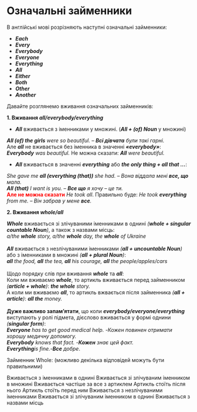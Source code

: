 # Означальні займенники
В англійські мові розрізняють наступні означальні займенники:
* <span class="p1"><b><i>Each</i></b></span>
* <span class="p1"><b><i>Every</i></b></span>
* <span class="p1"><b><i>Everybody</i></b></span>
* <span class="p1"><b><i>Everyone</i></b></span>
* <span class="p1"><b><i>Everything</i></b></span>
* <span class="p1"><b><i>All</i></b></span>
* <span class="p1"><b><i>Either</i></b></span>
* <span class="p1"><b><i>Both</i></b></span>
* <span class="p1"><b><i>Other</i></b></span>
* <span class="p1"><b><i>Another</i></b></span>

Давайте розглянемо вживання означальних займенників:

<span class="p1"><b>1. Вживання <i>all/everybody/everything</i></b></span>

* <b><i>All</i></b> вживається з іменниками у множині. (<b><i>All + (of) Noun</i></b> у множині) 

<i><b>All (of) the girls</b> were so beautiful. – <b>Всі дівчата</b> були такі гарні.</i>
<br>
Але <b><i>all</i></b> не вживається без іменника в значенні <b><i>«everybody»</i></b>: 
<br>
<i><b>Everybody</b> was beautiful.</i>
Не можна сказати: <i><b>All</b> were beautiful.</i>

* <b><i>All</i></b> вживається в значенні <b><i>everything</i></b> або <b><i>the only thing + all that …</i></b>:

<i>She gave me <b>all (everything (that))</b> she had. – Вона віддала мені <b>все, що</b> мала.</i>
<br>
<i><b>All (that)</b> I want is you. – <b>Все що</b> я хочу – це ти.</i>
<br>
<font color="red"><b>Але не можна сказати</b></font> <i>He took all</i>. Правильно буде: <i>He took <b>everything</b> from me. – Він  забрав у мене <b>все</b>.</i>


<span class="p1"><b>2. Вживання <i>whole/all</i></b></span>

<b><i>Whole</i></b> вживається зі злічуваними іменниками в однині <i>(<b>whole + singular countable Noun</b>)</i>, а також з назвами місць:<br>
<i>a/the <b>whole</b> story, a/the <b>whole</b> day, the <b>whole</b> of Ukraine</i>
<br>
<br>
<b><i>All</i></b> вживається з незлічуваними іменниками <i>(<b>all + uncountable Noun</b>)</i> або з іменниками в множині <i>(<b>all + plural Noun</b>)</i>:
<br>
<i><b>all</b> the food, <b>all</b> the tea, <b>all</b> his courage, <b>all</b> the people/apples/cars </i>
<br>
<br>
Щодо порядку слів при вживання <b><i>whole</i></b> та <b><i>all</i></b>:
<br>
Коли ми вживаємо <b><i>whole</i></b>, то артикль вживається перед займенником <i>(<b>article + whole</b>)</i>: <i><b>the whole</b> story.</i>
<br>
А коли ми вживаємо <b><i>all</i></b>, то артикль вжвається після займенника <i>(<b>all + article</b>)</i>: <i><b>all the</b> money.</i>
<br>
<br>
<b>Дуже важливо запам’ятати</b>, що коли <b><i>everybody/everyone/everything</i></b> виступають у ролі підмета, дієслово вживається у формі однини <i>(<b>singular form</b>)</i>:
<br>
<i><b>Everyone</b> has to get good medical help. -Кожен повинен отримати хорошу медичну допомогу.</i>
<br>
<i><b>Everybody</b> knows that fact. -<b>Кожен</b> знає цей факт.</i>
<br>
<i><b>Everything</b>is fine.-<b>Все</b> добре</i>.

<quiz correctLabel="correct" incorrectLabel="incorrect" checkLabel="check">
    <question multiple>
        <p>Займенник Whole: (можливо декілька відповідей можуть бути правильними)</p>
        <answer>Вживається з іменниками в однині</answer>
        <answer>Вживається зі злічуваним іменником в множині</answer>
        <answer correct>Вживається частіше за все з артиклем</answer>
        <answer>Артикль стоїть після нього</answer>
        <answer correct>Артикль стоїть перед ним</answer>
        <answer>Вживається з незлічуваними іменниками</answer>
        <answer correct>Вживається зі злічуваним іменником в однині</answer>
        <answer correct>Вживається  з назвами місць</answer>
    </question>
</quiz>